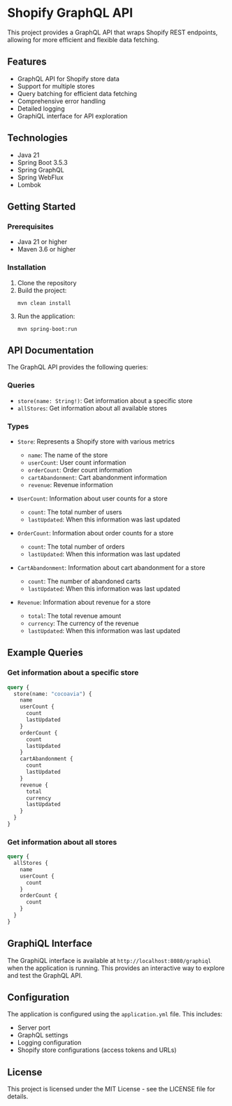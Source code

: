 # Shopify GraphQL API

This project provides a GraphQL API that wraps Shopify REST endpoints, allowing for more efficient and flexible data fetching.

## Features

- GraphQL API for Shopify store data
- Support for multiple stores
- Query batching for efficient data fetching
- Comprehensive error handling
- Detailed logging
- GraphiQL interface for API exploration

## Technologies

- Java 21
- Spring Boot 3.5.3
- Spring GraphQL
- Spring WebFlux
- Lombok

## Getting Started

### Prerequisites

- Java 21 or higher
- Maven 3.6 or higher

### Installation

1. Clone the repository
2. Build the project:
   ```
   mvn clean install
   ```
3. Run the application:
   ```
   mvn spring-boot:run
   ```

## API Documentation

The GraphQL API provides the following queries:

### Queries

- `store(name: String!)`: Get information about a specific store
- `allStores`: Get information about all available stores

### Types

- `Store`: Represents a Shopify store with various metrics
  - `name`: The name of the store
  - `userCount`: User count information
  - `orderCount`: Order count information
  - `cartAbandonment`: Cart abandonment information
  - `revenue`: Revenue information

- `UserCount`: Information about user counts for a store
  - `count`: The total number of users
  - `lastUpdated`: When this information was last updated

- `OrderCount`: Information about order counts for a store
  - `count`: The total number of orders
  - `lastUpdated`: When this information was last updated

- `CartAbandonment`: Information about cart abandonment for a store
  - `count`: The number of abandoned carts
  - `lastUpdated`: When this information was last updated

- `Revenue`: Information about revenue for a store
  - `total`: The total revenue amount
  - `currency`: The currency of the revenue
  - `lastUpdated`: When this information was last updated

## Example Queries

### Get information about a specific store

```graphql
query {
  store(name: "cocoavia") {
    name
    userCount {
      count
      lastUpdated
    }
    orderCount {
      count
      lastUpdated
    }
    cartAbandonment {
      count
      lastUpdated
    }
    revenue {
      total
      currency
      lastUpdated
    }
  }
}
```

### Get information about all stores

```graphql
query {
  allStores {
    name
    userCount {
      count
    }
    orderCount {
      count
    }
  }
}
```

## GraphiQL Interface

The GraphiQL interface is available at `http://localhost:8080/graphiql` when the application is running. This provides an interactive way to explore and test the GraphQL API.

## Configuration

The application is configured using the `application.yml` file. This includes:

- Server port
- GraphQL settings
- Logging configuration
- Shopify store configurations (access tokens and URLs)

## License

This project is licensed under the MIT License - see the LICENSE file for details.
